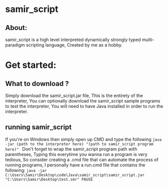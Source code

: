 # samir_script
## About:
samir_script is a high level interpreted dynamically strongly typed multi-paradigm scripting language, Created by me as a hobby.
# Get started:
## What to download ?
Simply download the samir_script.jar file, This is the entirety of the interpreter, You can optionally download the samir_script sample programs to test the interpreter, You will need to have Java installed in order to run the interpreter.
## running samir_script
If you're on Windows then simply open up CMD and type the following ```java -jar (path to the interpreter here) "(path to samir_script program here)" ```
Don't forget to wrap the samir_script program path with parentheses, Typing this everytime you wanna run a program is very tedious, So consider creating a .cmd file that can automate the process of running programs, I personally have a run.cmd file that contains the following: ```java -jar C:\Users\Samir\Desktop\code\Java\samir_script\samir_script.jar "C:\Users\Samir\Desktop\test.smr"
PAUSE ```